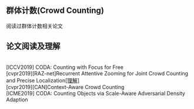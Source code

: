 ## 群体计数(Crowd Counting)
阅读过群体计数相关论文

## 论文阅读及理解
<br>[ICCV2019] CODA: Counting with Focus for Free
<br>[cvpr2019][RAZ-net]Recurrent Attentive Zooming for Joint Crowd Counting and Precise Localization[[理解]](/Crowd_Counting/cvpr2019_RAZnet/cvpr2019_RAZnet.md)
<br>[cvpr2019][CAN]Context-Aware Crowd Counting
<br>[ICME2019] CODA: Counting Objects via Scale-Aware Adversarial Density Adaption
